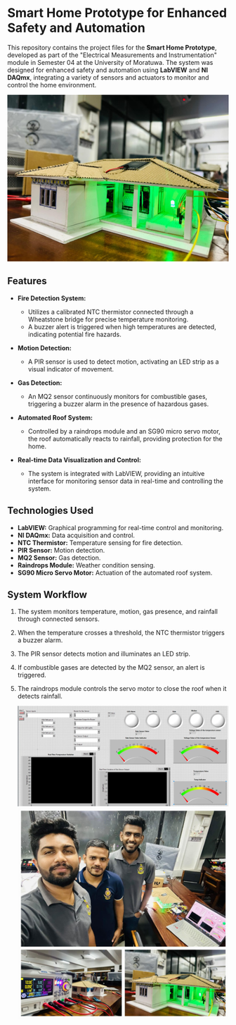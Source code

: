 # Smart Home Prototype for Enhanced Safety and Automation

This repository contains the project files for the **Smart Home Prototype**, developed as part of the "Electrical Measurements and Instrumentation" module in Semester 04 at the University of Moratuwa. The system was designed for enhanced safety and automation using **LabVIEW** and **NI DAQmx**, integrating a variety of sensors and actuators to monitor and control the home environment.

![Smart Home Prototype](Prototype.jpg)

## Features

- **Fire Detection System:**
  - Utilizes a calibrated NTC thermistor connected through a Wheatstone bridge for precise temperature monitoring.
  - A buzzer alert is triggered when high temperatures are detected, indicating potential fire hazards.

- **Motion Detection:**
  - A PIR sensor is used to detect motion, activating an LED strip as a visual indicator of movement.

- **Gas Detection:**
  - An MQ2 sensor continuously monitors for combustible gases, triggering a buzzer alarm in the presence of hazardous gases.

- **Automated Roof System:**
  - Controlled by a raindrops module and an SG90 micro servo motor, the roof automatically reacts to rainfall, providing protection for the home.

- **Real-time Data Visualization and Control:**
  - The system is integrated with LabVIEW, providing an intuitive interface for monitoring sensor data in real-time and controlling the system.

## Technologies Used

- **LabVIEW:** Graphical programming for real-time control and monitoring.
- **NI DAQmx:** Data acquisition and control.
- **NTC Thermistor:** Temperature sensing for fire detection.
- **PIR Sensor:** Motion detection.
- **MQ2 Sensor:** Gas detection.
- **Raindrops Module:** Weather condition sensing.
- **SG90 Micro Servo Motor:** Actuation of the automated roof system.

## System Workflow

1. The system monitors temperature, motion, gas presence, and rainfall through connected sensors.
2. When the temperature crosses a threshold, the NTC thermistor triggers a buzzer alarm.
3. The PIR sensor detects motion and illuminates an LED strip.
4. If combustible gases are detected by the MQ2 sensor, an alert is triggered.
5. The raindrops module controls the servo motor to close the roof when it detects rainfall.

   ![Front Panel](FrontPanel.jpg)
   ![Our Team](OurTeam.jpg)
